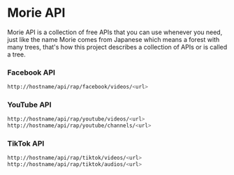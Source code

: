 # Morie API

Morie API is a collection of free APIs that you can use whenever you need, just like the name Morie comes from Japanese which means a forest with many trees, that's how this project describes a collection of APIs or is called a tree.

### Facebook API

```bash
http://hostname/api/rap/facebook/videos/<url>
```

### YouTube API

```bash
http://hostname/api/rap/youtube/videos/<url>
http://hostname/api/rap/youtube/channels/<url>
```

### TikTok API

```bash
http://hostname/api/rap/tiktok/videos/<url>
http://hostname/api/rap/tiktok/audios/<url>
```
